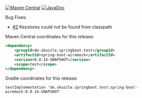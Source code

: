 [![Maven Central](https://img.shields.io/static/v1?label=MavenCentral&message=0.0.14-SNAPSHOT&color=blue)](https://search.maven.org/artifact/de.skuzzle.springboot.test/spring-boot-wiremock/0.0.14-SNAPSHOT/jar) [![JavaDoc](https://img.shields.io/static/v1?label=JavaDoc&message=0.0.14-SNAPSHOT&color=orange)](http://www.javadoc.io/doc/de.skuzzle.springboot.test/spring-boot-wiremock/0.0.14-SNAPSHOT)

Bug Fixes:
* [#2](https://github.com/skuzzle/spring-boot-wiremock/issues/2) Keystores could not be found from classpath

Maven Central coordinates for this release:

```xml
<dependency>
    <groupId>de.skuzzle.springboot.test</groupId>
    <artifactId>spring-boot-wiremock</artifactId>
    <version>0.0.14-SNAPSHOT</version>
    <scope>test</scope>
</dependency>
```

Gradle coordinates for this release:

```
testImplementation 'de.skuzzle.springboot.test:spring-boot-wiremock:0.0.14-SNAPSHOT'
```